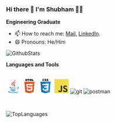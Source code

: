 ### Hi there 👋 I'm Shubham 🙋‍♂️
**Engineering Graduate**

- 📫 How to reach me: [Mail](mailto:shubhamgode9@gmail.com), [LinkedIn](www.linkedin.com/in/shubham-gode-06492725a).
- 😄 Pronouns: He/Him

![GithubStats](https://github-readme-stats.vercel.app/api?username=ShubhamGode&theme=default&hide_border=false&include_all_commits=false&count_private=false)

**Languages and Tools**<br><br>
<p align="left">
<img src="https://raw.githubusercontent.com/devicons/devicon/master/icons/java/java-original.svg" alt="java" width="40" height="40"/>
  
<img src="https://raw.githubusercontent.com/devicons/devicon/master/icons/html5/html5-original-wordmark.svg" alt="html5" width="40" height="40"/>
<img src="https://raw.githubusercontent.com/devicons/devicon/master/icons/css3/css3-original-wordmark.svg" alt="css3" width="40" height="40"/>
<img src="https://raw.githubusercontent.com/devicons/devicon/master/icons/javascript/javascript-original.svg" alt="javascript" width="40" height="40"/>






<img src="https://www.vectorlogo.zone/logos/git-scm/git-scm-icon.svg" alt="git" width="40" height="40"/>

<img src="https://www.vectorlogo.zone/logos/getpostman/getpostman-icon.svg" alt="postman" width="40" height="40"/>
</p>

<br>

![TopLanguages](https://github-readme-stats.vercel.app/api/top-langs/?username=ShubhamGode&theme=default&hide_border=false&include_all_commits=false&count_private=false&layout=compact)
